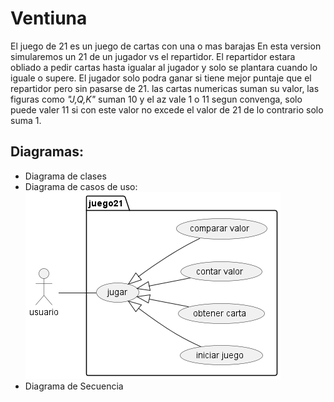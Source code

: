 # Ventiuna
El juego de 21 es un juego de cartas con una o mas barajas
En esta version simularemos un 21 de un jugador vs el repartidor.
El repartidor estara obliado a pedir cartas hasta igualar al jugador y solo se plantara cuando lo iguale o supere.
El jugador solo podra ganar si tiene mejor puntaje que el repartidor pero sin pasarse de 21.
las cartas numericas suman su valor, las figuras como _"J,Q,K"_ suman 10 y el az vale 1 o 11 segun convenga, solo puede valer 11 si con este valor
no excede el valor de 21 de lo contrario solo suma 1.
## Diagramas:
- Diagrama de clases
- Diagrama de casos de uso:
![casos de uso](out/casos_de_uso/casos_de_uso.png) 
- Diagrama de Secuencia
